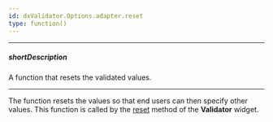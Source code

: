 ```yaml
---
id: dxValidator.Options.adapter.reset
type: function()
---
```

---
##### shortDescription
A function that resets the validated values.

---
The function resets the values so that end users can then specify other values. This function is called by the [reset](/Documentation/ApiReference/UI_Widgets/dxValidator/Methods/#reset) method of the **Validator** widget.